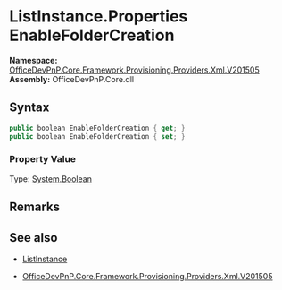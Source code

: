 # ListInstance.Properties EnableFolderCreation
  

**Namespace:** [OfficeDevPnP.Core.Framework.Provisioning.Providers.Xml.V201505](OfficeDevPnP.Core.Framework.Provisioning.Providers.Xml.V201505.md)  
**Assembly:** OfficeDevPnP.Core.dll  
## Syntax
```C#
public boolean EnableFolderCreation { get; }
public boolean EnableFolderCreation { set; }
```

### Property Value
Type: [System.Boolean](System.Boolean.md) 

## Remarks 

## See also
- [ListInstance](ListInstance.md) 

- [OfficeDevPnP.Core.Framework.Provisioning.Providers.Xml.V201505](OfficeDevPnP.Core.Framework.Provisioning.Providers.Xml.V201505.md)
